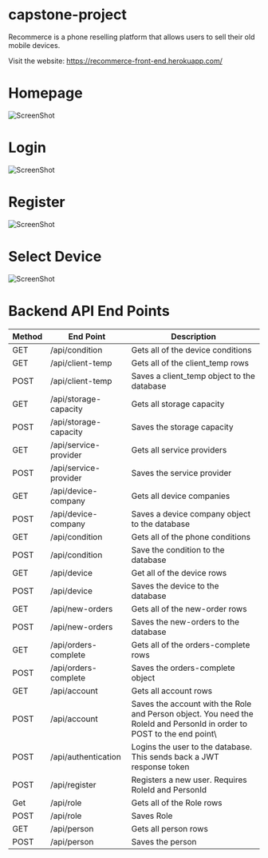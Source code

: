 # capstone-project

Recommerce is a phone reselling platform that allows users to sell their old mobile devices.

Visit the website: https://recommerce-front-end.herokuapp.com/

# Homepage

![ScreenShot](https://res.cloudinary.com/realtor/image/upload/v1630975226/main_y8quth.png)

# Login

![ScreenShot](https://res.cloudinary.com/realtor/image/upload/v1630975226/login_aoager.png)

# Register

![ScreenShot](https://res.cloudinary.com/realtor/image/upload/v1630975224/register_rbzoi8.png)


# Select Device

![ScreenShot](https://res.cloudinary.com/realtor/image/upload/v1630975225/model-page_xjyfsk.png)


# Backend API End Points
Method        |   End Point    | Description
------------- | -------------  | -----------
GET           | /api/condition | Gets all of the device conditions
GET           | /api/client-temp | Gets all of the client_temp rows
POST          | /api/client-temp | Saves a client_temp object to the database
GET           | /api/storage-capacity | Gets all storage capacity
POST          | /api/storage-capacity | Saves the storage capacity
GET           | /api/service-provider | Gets all service providers
POST          | /api/service-provider | Saves the service provider 
GET           | /api/device-company | Gets all device companies
POST          | /api/device-company | Saves a device company object to the database
GET           | /api/condition      | Gets all of the phone conditions
POST          | /api/condition      | Save the condition to the database
GET           | /api/device         | Get all of the device rows 
POST          | /api/device         | Saves the device to the database 
GET           | /api/new-orders     | Gets all of the new-order rows 
POST          | /api/new-orders     | Saves the new-orders to the database
GET           | /api/orders-complete | Gets all of the orders-complete rows
POST          | /api/orders-complete | Saves the orders-complete object 
GET           | /api/account | Gets all account rows 
POST          | /api/account | Saves the account with the Role and Person object. You need the RoleId and PersonId in order to POST to the end point\
POST          | /api/authentication | Logins the user to the database. This sends back a JWT response token
POST          | /api/register       | Registers a new user. Requires RoleId and PersonId
Get           | /api/role           | Gets all of the Role rows 
POST          | /api/role           | Saves Role 
GET           | /api/person | Gets all person rows 
POST          | /api/person | Saves the person 


